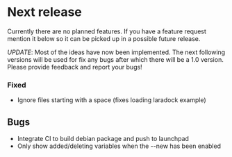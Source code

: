 # Next release

Currently there are no planned features. If you have a feature request mention
it below so it can be picked up in a possible future release.

*UPDATE*:
Most of the ideas have now been implemented. The next following
versions will be used for fix any bugs after which there will be a 1.0 version.
Please provide feedback and report your bugs!

### Fixed
+ Ignore files starting with a space (fixes loading laradock example)


## Bugs
- Integrate CI to build debian package and push to launchpad
- Only show added/deleting variables when the --new has been enabled
